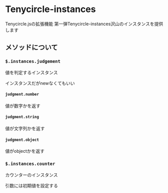 # Tenycircle-instances
Tenycircle.jsの拡張機能 第一弾Tenycircle-instances沢山のインスタンスを提供します
## メソッドについて
### `$.instances.judgement`
値を判定するインスタンス

インスタンスだがnewなくてもいい
#### `judgment.number`
値が数字かを返す
#### `judgment.string`
値が文字列かを返す
#### `judgment.object`
値がobjectかを返す
### `$.instances.counter`
カウンターのインスタンス

引数には初期値を設定する

